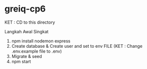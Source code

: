 # greiq-cp6

KET : CD to this directory

Langkah Awal Singkat
1. npm install nodemon express
2. Create database & Create user and set to env FILE (KET : Change .env.example file to .env)
3. Migrate & seed
4. npm start
